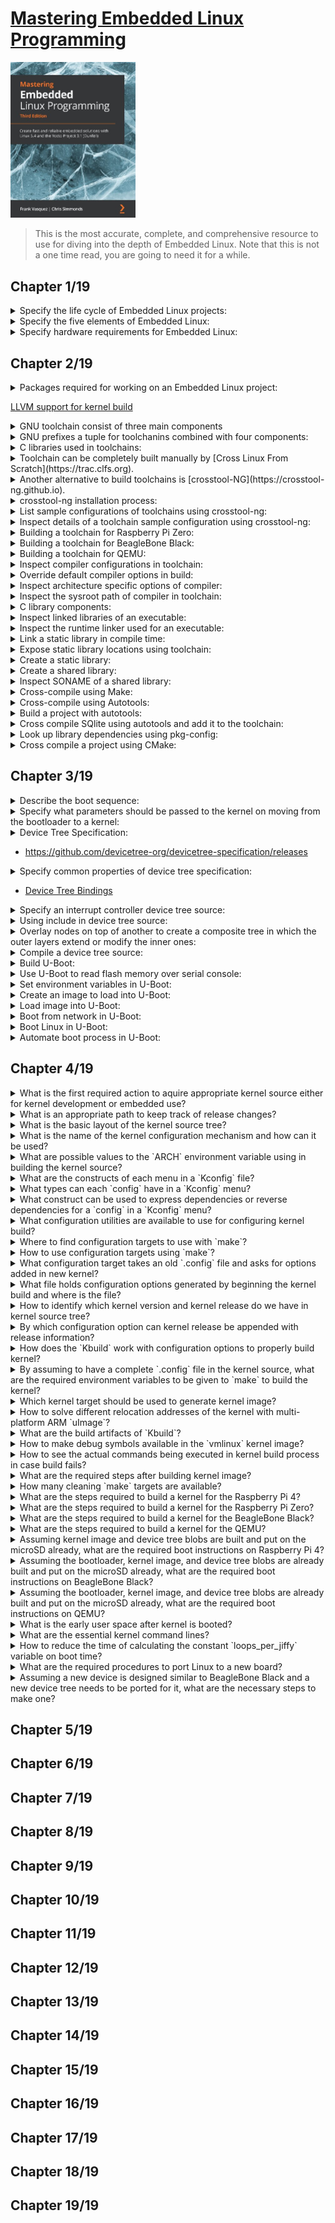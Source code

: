 # [Mastering Embedded Linux Programming](https://www.amazon.com/Mastering-Embedded-Linux-Programming-potential/dp/1789530385/ref=sr_1_3?keywords=9781789530384&qid=1661185260&sr=8-3)
<img alt="9781789530384" src="../covers/9781789530384.jpg" width="200"/>

> This is the most accurate, complete, and comprehensive resource to
> use for diving into the depth of Embedded Linux.
> Note that this is not a one time read, you are going to need it for a while.

## Chapter 1/19

<details>
<summary>Specify the life cycle of Embedded Linux projects:</summary>

1. Board Bring-Up
1. System Architecture and Design Choice
1. Writing Embedded Applications
1. Debugging and Optimizing Performance
</details>

<details>
<summary>Specify the five elements of Embedded Linux:</summary>

1. Toolchain
1. Bootloader
1. Kernel
1. Root filesystem
1. Embedded Applications
</details>

<details>
<summary>Specify hardware requirements for Embedded Linux:</summary>

1. CPU architecture
1. Reasonable amout of RAM
1. Non-volatile storage
1. Serial port
1. Debugging interface (e.g. JTAG)
</details>

## Chapter 2/19

<details>
<summary>Packages required for working on an Embedded Linux project:</summary>

```sh
sudo pacman -S base-devel bzip2 cmake git gperf help2man ncurses python rsync unzip wget xz
```
</details>

[LLVM support for kernel build](https://kernel.org/doc/html/latest/kbuild/llvm.html)
<details>
<summary>GNU toolchain consist of three main components</summary>

* binutils **(base-devel)**: [https://gnu.org/software/binutils](https://gnu.org/software/binutils)
* gcc **(base-devel)**: [https://gcc.gnu.org](https://gcc.gnu.org)
* C library + Linux header files
</details>

<details>
<summary>GNU prefixes a tuple for toolchanins combined with four components:</summary>

* CPU Architecture + Endianness (e.g. `x86_64`, `mipsel`, `armeb`)
* Vendor (e.g. `buildroot`)
* Kernel (e.g. `linux`)
* Operating System + ABI (e.g. `gnueabi`, `gnueabihf`, `musleabi`, `musleabihf`)

```sh
gcc -dumpmachine
```
</details>
<details>
<summary>C libraries used in toolchains:</summary>

* glibc: [https://gnu.org/software/libc](https://gnu.org/software/libs)
* musl libs: [https://musl.libc.org](https://musl.libc.org)
* uClibc-ng: [https://uclibc-ng.org](https://uclibc-ng.org)
* eglibc: [https://uclibc.org/home](https://uclibc.org/home)

</details>

<details>
<summary>Toolchain can be completely built manually by [Cross Linux From Scratch](https://trac.clfs.org).</summary>

</details>

<details>
<summary>Another alternative to build toolchains is [crosstool-NG](https://crosstool-ng.github.io).</summary>

</details>

<details>
<summary>crosstool-ng installation process:</summary>

```sh
git clone https://github.com/crosstool-ng/crosstool-ng.git
cd crosstool-ng
git checkout <latest>
./bootstrap
./configure --enable-local
make -j<cores>
```
</details>

<details>
<summary>List sample configurations of toolchains using crosstool-ng:</summary>

```sh
./ct-ng list-samples
```
</details>

<details>
<summary>Inspect details of a toolchain sample configuration using crosstool-ng:</summary>

```sh
./ct-ng show-<sample>
./ct-ng show-armv6-unknown-linux-gnueabihf
./ct-ng show-arm-cortex_a8-linux-gnueabi
./ct-ng show-arm-unknown-linux-gnueabi
```
</details>

<details>
<summary>Building a toolchain for Raspberry Pi Zero:</summary>

```sh
./ct-ng distclean
./ct-ng show-armv6-unknown-linux-gnueabihf
./ct-ng armv6-unknown-linux-gnueabihf
```

<details>
<summary>Change following parts:</summary>

</details>

* Tarbal path
* Build path
* Vendor tuple

```sh
./ct-ng build
```
</details>

<details>
<summary>Building a toolchain for BeagleBone Black:</summary>

```sh
./ct-ng distclean
./ct-ng show-arm-cortex_a8-linux-gnueabi
./ct-ng arm-cortex_a8-linux-gnueabi
```

<details>
<summary>Change following parts:</summary>

</details>

* **Paths and misc options** >> **Render the toolchain read-only**: disable
* **Target options** >> **Floating point**: **hardware (FPU)**
* **Target options** >> **Use specific FPU**: neon

```sh
./ct-ng build
```
</details>

<details>
<summary>Building a toolchain for QEMU:</summary>

```sh
./ct-ng distclean
./ct-ng show-arm-unknown-linux-gnueai
./ct-ng arm-unknown-linux-gnueai
```

<details>
<summary>Change following parts:</summary>

</details>

* **Paths and misc options**: disable **Render the toolchain read-only**

```sh
./ct-ng build
```
</details>

<details>
<summary>Inspect compiler configurations in toolchain:</summary>

```sh
${CROSS_COMPILE}gcc -v
```
</details>

<details>
<summary>Override default compiler options in build:</summary>

```sh
${CROSS_COMPILE}gcc -mcpu=cortex-a5 main.c -o app
```
</details>

<details>
<summary>Inspect architecture specific options of compiler:</summary>

```sh
${CROSS_COMPILE}gcc --target-help
```
</details>

<details>
<summary>Inspect the sysroot path of compiler in toolchain:</summary>

```sh
${CROSS_COMPILE}gcc -print-sysroot
```
</details>

<details>
<summary>C library components:</summary>

* libc (linked by default)
* libm
* libpthread
* librt
</details>

<details>
<summary>Inspect linked libraries of an executable:</summary>

```sh
${CROSS_COMPILE}readelf -a app | grep "Shared library"
```
</details>

<details>
<summary>Inspect the runtime linker used for an executable:</summary>

```sh
${CROSS_COMPILE}readelf -a app | grep "program interpreter"
```
</details>

<details>
<summary>Link a static library in compile time:</summary>

```sh
${CROSS_COMPILE}gcc -static main.c -o app
```
</details>

<details>
<summary>Expose static library locations using toolchain:</summary>

```sh
SYSROOT=$(${CROSS_COMPILE}gcc -print-sysroot)
cd $SYSROOT
ls -l usr/lib/libc.a
```
</details>

<details>
<summary>Create a static library:</summary>

```sh
${CROSS_COMPILE}gcc -c test1.o
${CROSS_COMPILE}gcc -c test2.o
${CROSS_COMPILE}ar rc libtest1.a test1.o test2.o
${CROSS_COMPILE}gcc main.c -ltest -L../libs -I../libs -o app
```
</details>

<details>
<summary>Create a shared library:</summary>

```sh
${CROSS_COMPILE}gcc -fPIC -c test1.c
${CROSS_COMPILE}gcc -fPIC -c test2.c
${CROSS_COMPILE}gcc -shared -o libtest.so test1.o test2.o
${CROSS_COMPILE}gcc main.c -ltest -L../libs -I../libs -o app
${CROSS_COMPILE}readelf -a app | grep library
${CROSS_COMPILE}readelf -a app | grep interpreter
```
</details>

<details>
<summary>Inspect SONAME of a shared library:</summary>

```sh
readelf -a /usr/lib/x86_64-linux-gnu/libjpeg.so.8.2.2 | grep SONAME
libjpeg.so.8
```
</details>

<details>
<summary>Cross-compile using Make:</summary>

```sh
make CROSS_COMPILE=armv6-rpi-linux-gnueabihf-
```

```sh
export CROSS_COMPILE=armv6-rpi-linux-gnueabihf-
make
```
</details>

<details>
<summary>Cross-compile using Autotools:</summary>

* GNU Autoconf [https::/gnu.org/software/autoconf/autoconf.html](https::/gnu.org/software/autoconf/autoconf.html)
* GNU Automake [https://gnu.org/savannah-checkouts/gnu/automake](https://gnu.org/savannah-checkouts/gnu/automake)
* GNU Libtool [https://gnu.org/software/libtool/libtool.html](https://gnu.org/software/libtool/libtool.html)
* Gnulib [https://gnu.org/software/gnulib](https://gnu.org/software/gnulib)

```sh
./configure
make
make install
```
</details>

<details>
<summary>Build a project with autotools:</summary>

```sh
CC=armv6-rpi-linux-gnueabihf ./configure --host=armv6-rpi-linux-gnueabihf
```
</details>

<details>
<summary>Cross compile SQlite using autotools and add it to the toolchain:</summary>

```sh
wget http://www.sqlite.org/2020/sqlite-autoconf-3330000.tar.gz
tar xf sqlite-autoconf-3330000.tar.gz
cd sqlite-autoconf-3330000
CC=armv6-rpi-linux-gnueabihf ./configure --host=armv6-rpi-linux-gnueabihf --prefix=/usr
make
make DESTDIR=$(armv6-rpi-linux-gnueabi-gcc -print-sysroot) install

armv6-rpi-linux-gnueabihf main.c -o sqlite-test -lsqlite3
```
</details>

<details>
<summary>Look up library dependencies using pkg-config:</summary>

```sh
cat $(armv6-rpi-linux-gnueabihf-gcc -print-sysroot)/usr/lib/pkgconfig/sqlite3.pc

export PKG_CONFIG_LIBDIR=$(armv6-rpi-linux-gnueabihf-gcc -print-sysroot)/usr/lib/pkgconfig
pkg-config sqlite3 --libs --cflags
armv6-rpi-linux-gnueabihf-gcc $(pkg-config sqlite3 --cflags --libs) main.c -o sqlite-test
```
</details>

<details>
<summary>Cross compile a project using CMake:</summary>

```sh
cmake -S . -B build -D CMAKE_INSTALL_PREFIX:PATH=sysroot -D CMAKE_C_COMPILER:PATH=x-tools/armv6-rpi-linux-gnueabihf-gcc
cmake --build build --parallel
cmake --build build --target install
```
</details>

## Chapter 3/19

<details>
<summary>Describe the boot sequence:</summary>

* **Phase 1 Rom Code**: loads a small chunk of code from first few pages of NAND, from flash memory connected through **Serial Peripheral Interface**, or from the first sector of an MMC device, or from a file named ML on the first partition of an MMC device.
* **Phase 2 Secondary Program Loader (SPL)**: sets up memory controller and other essential parts of the system in preparation for loading the **TPL** into DRAM.
* **Phase 3 Tertiary Program Loader (TPL)**: full bootloader such as U-Boot loads the kernel + optional FDT and initramfs into DRAM.
</details>

<details>
<summary>Specify what parameters should be passed to the kernel on moving from the bootloader to a kernel:</summary>

* The machine number, which is used on PowerPC and Arm platform without support for a device tree, to Identify the type of SoC.
* Basic details of the hardware that's been detected so far, including the size and location of the physical RAM and the CPU's clock speed.
* The kernel command line.
* Optionally, the location and size of a device tree binary.
* Optionally, the location and size of an initial RAM disk, called the **initial RAM file system (initramfs)**.
</details>

<details>
<summary>Device Tree Specification:</summary>

</details>

* https://github.com/devicetree-org/devicetree-specification/releases

<details>
<summary>Specify common properties of device tree specification:</summary>

* Device tree begins with a root node.
* **reg** property referes to a range of units in a register space.
* 

```dts
/dts-v1/;
/{
    model = "TI AM335x BeagleBone";
    compatible = "ti,am33xx";
    #address-cells = <1>;
    #size-cells = <1>;
    cpus {
        #address-cells = <1>;
        #size-cells = <0>;
        cpu@0 {
            compatible = "arm,cortex-a8";
            device_type = "cpu";
            reg = <0>;
        };
    };
    memory@80000000 {
        device_type = "memory";
        reg = <0x80000000 0x20000000>; /* 512 MB */
    };
};
```
</details>

* [Device Tree Bindings](https://kernel.org/doc/html/latest/devicetree/bindings/ "/devicetree/bindings")

<details>
<summary>Specify an interrupt controller device tree source:</summary>

* Labels used can be expressed in connections to reference to a node.
* Labels are also referred to as **phandles**.
* **interrupt-controller** property identifies not as interrupt controller.
* **interrupt-parrent** property references the interrupt controller.

```dts
/dts-v1/;
{
    intc: interrupt-controller@48200000 {
        compatible = "ti,am33xx-intc";
        interrupt-controller;
        #interrupt-cells = <1>;
        reg = <0x48200000 0x1000>;
    };
    lcdc: lcdc@48200000 {
        compatible = "ti,am33xx-tilcdc";
        reg = <0x4830e000 0x1000>;
        interrupt-parent = <&intc>;
        interrupts = <36>;
        ti,hwmods = "lcdc";
        status = "disabled";
    };
};
```
</details>

<details>
<summary>Using include in device tree source:</summary>

```dts
/include/ "vexpress-v2m.dtsi"
```
</details>

<details>
<summary>Overlay nodes on top of another to create a composite tree in which the outer layers extend or modify the inner ones:</summary>

* The **status** is disabled, meaning that no device driver should be bound to it.

```dts
mmc1: mmc@48060000 {
    compatible = "ti,omap4-hsmmc";
    t.hwmods = "mmc1";
    ti,dual-volt;
    ti,needs-special-reset;
    ti,needs-special-hs-handling;
    dmas = <&edma_xbar 24 0 0 &edma_xbar 25 0 0>;
    dma_names = "tx", "rx";
    interrupts = <64>;
    reg = <0x48060000 0x1000>;
    status = "disabled";
};
```

* The **status** property is set to *okay*, which causes the MMC device driver to bind with this interface.

```dtsi
&mmc1 {
    status = "okay";
    bus-width = <0x4>;
    pinctrl-names = "default";
    pinctrl-0 = <&mmc1_pins>;
    cd-gpios = <&gpio0 6 GPIO_ACTIVE_LOW>;
};
```

* The **mmc1** interface is connected to a different voltage regulator on the BeagleBone Black as expressed in am335x-boneblack.dts, which associates it with the voltage regulator via the **vmmcsd_fixed** label:

```dtsi
&mmc1 {
    vmmc-supply = <&vmmcsd_fixed>;
};
```
</details>

<details>
<summary>Compile a device tree source:</summary>

```sh
dtc beaglebone-black.dts -o beaglebone-black.dtb
```
</details>

<details>
<summary>Build U-Boot:</summary>

<details>
<summary>The results of the compilation:</summary>

</details>

* `u-boot`: U-Boot in ELF object format, suitable for use with a debugger
* `u-boot.map`: The symbol table
* `u-boot.bin`: U-Boot in raw binary format, suitable for running on your device
* `u-boot.img`: This is `u-boot.bin` with a U-Boot header added, suitable for uploading to a running copy of U-Boot
* `u-boot.srec`: U-Boot in Motoral S-record (**SRECORD** or **SRE**) format, suitable for transferring over a serial connection
* `MLO`: The BeagleBone Black also requires a **SPL** which is built here

```sh
git clone git:://git.denx.de/u-boot.git
cd u-boot
git checkout v2021.01
make ARCH=arm CROSS_COMPILE=arm-cortex_a8-linux-gnueabihf- am335x_emv_defconfig
make ARCH=arm CROSS_COMPILE=arm-cortex_a8-linux-gnueabihf- -j2
sudo fdisk /dev/sda
mkfs.vfat -F 16 -n boot /dev/sda1
mkfs.ext4 -L rootfs /dev/sda2
mount /dev/sda1 /run/media/brian/boot
cp MLO u-boot.img /run/media/brian/boot
umount /run/media/brian/boot
picocom -b 115200 /dev/ttyUSB0
```
</details>

<details>
<summary>Use U-Boot to read flash memory over serial console:</summary>

```sh
# read 0x200000 bytes from offset 0x400000 from the start of the NAND memory into RAM address 0x82000000
nand read 82000000 400000 200000
```
</details>

<details>
<summary>Set environment variables in U-Boot:</summary>

```sh
setenv foo bar
printenv foo

setenv foo # reset foo
printenv # print all environment variables
```
</details>

<details>
<summary>Create an image to load into U-Boot:</summary>

```sh
mkimage --help
mkimage -A arm -O linux -T kernel -C gzip -a 0x80008000 0e 0x80008000 -n 'Linux' -d zImage uImage
```
</details>

<details>
<summary>Load image into U-Boot:</summary>

```sh
mmc rescan
fatload mmc 0:1 82000000 uimage
iminfo 82000000
```
</details>

<details>
<summary>Boot from network in U-Boot:</summary>

```sh
setenv ipaddr 192.168.1.12
setenv serverip 192.168.1.18
tftp 82000000 uImage
tftpboot 82000000 uimage
nandecc hw
nand erase 280000 400000
nand write 82000000 280000 400000
nand read 82000000 280000 400000
```
</details>

<details>
<summary>Boot Linux in U-Boot:</summary>

```sh
# bootm [kernel address] [ramdist address] [dtb address]
bootm 82000000 - 83000000
```
</details>

<details>
<summary>Automate boot process in U-Boot:</summary>

```sh
setenv bootcmd nand read 82000000 400000 200000\;bootm 82000000
```
</details>

## Chapter 4/19

<details>
<summary>What is the first required action to aquire appropriate kernel source either for kernel development or embedded use?</summary>

> To follow kernel mainline, below repository should be used:

```sh
git clone git://git.kernel.org/pub/scm/linux/kernel/git/torvalds/linux.git
```

> To use long-term releases of the kernel, below repository should be used instead:

```sh
git clone git://git.kernel.org/pub/scm/linux/kernel/git/stable/linux-stable.git
```
</details>

<details>
<summary>What is an appropriate path to keep track of release changes?</summary>

Follow up overviews of each kernel release on **KernelNewbies** to see changes.

https://kernelnewbies.org/LinuxVersions
</details>

<details>
<summary>What is the basic layout of the kernel source tree?</summary>

* `arch`: architecture specific files.
* `Documentation`: main kernel documentation.
* `drivers`: device drivers, each type having specific subdirectory.
* `fs`: filesystem code.
* `include`: kernel header files, including required headers for building the toolchain.
* `init`: kernel startup code.
* `kernel`: core functions, including scheduling, locking, timers, power management, and debug/trace code.
* `mm`: memory management.
* `net`: network protocols.
* `scripts`: useful scripts, including the **device tree compiler**.
* `tools`: useful tools, including the Linux performance counters tool, `perf`.
</details>

<details>
<summary>What is the name of the kernel configuration mechanism and how can it be used?</summary>

The configuration mechanism is called `Kconfig`, and the build system that it integrates with it is called `Kbuild`.

[Documentation/kbuild](https://www.kernel.org/doc/html/latest/kbuild/)
</details>

<details>
<summary>What are possible values to the `ARCH` environment variable using in building the kernel source?</summary>

The value you put into `ARCH` is one of the subdirectories you find in the `arch` directory in the kernel source tree.
</details>

<details>
<summary>What are the constructs of each menu in a `Kconfig` file?</summary>

Each `config` identifier is constructed as follows:

```kconfig
menu "Menu Title"
[...]
config EXAMPLE
    bool "config inline description"
    default [y,m,n]
    help
        multi-line config description.
[...]
endmenu
```

This config can be found in `.config` file as `CONFIG_EXAMPLE=y`.
</details>

<details>
<summary>What types can each `config` have in a `Kconfig` menu?</summary>

* `bool`: either `y` or not defined.
* `tristate`: feature can be built as a kernel module or built into the main kernel image.
* `int`: integer value using decimal notation.
* `hex`: unsigned integer value using hexadecimal notation.
* `string`: string value.
</details>

<details>
<summary>What construct can be used to express dependencies or reverse dependencies for a `config` in a `Kconfig` menu?</summary>

Dependencies can be expressed by `depends on` construct:

```kconfig
config EXAMPLE
    tristate "config inline description"
    depends on DEPENDENCY
```

`EXAMPLE` will not be shown in menu if `DEPENDENCY` is not set.

Reverse dependencies can be expressed by `select` construct, as an example in `arch/arm`

```kconfig
config ARM
    bool
    default y
    select ARCH_KEEP_MEMBLOCK
    ...
```

Selecting any config as reverse dependency, sets its value as `y`.
</details>

<details>
<summary>What configuration utilities are available to use for configuring kernel build?</summary>

* `menuconfig`: requires `ncurses`, `flex`, and `bison` packages.
* `xconfig`
* `gconfig`
</details>

<details>
<summary>Where to find configuration targets to use with `make`?</summary>

There is a set of known working configuration files in `arch/$ARCH/configs`, each containing suitable configuration values for a single SoC or a group of SoCs.

To make configuration for `arm64` SoCs:

```sh
make ARCH=arm64 defconfig
```

To make configuration for SoC of `raspberry pi zero`, considering its `bcm2835` 32-bits processor:

```sh
make ARCH=arm bcm2835_defconfig
```
</details>

<details>
<summary>How to use configuration targets using `make`?</summary>

`ARCH` environment variable needs to be set for almost all `make` targets:

```sh
make ARCH=arm menuconfig
```
</details>

<details>
<summary>What configuration target takes an old `.config` file and asks for options added in new kernel?</summary>

The `oldconfig` target also validates modified `.config`.

```sh
make ARCH=arm oldconfig
```
</details>

<details>
<summary>What file holds configuration options generated by beginning the kernel build and where is the file?</summary>

A header file `include/generated/autoconf.h` contains `#define` preprocessors to be included in the kernel source.
</details>

<details>
<summary>How to identify which kernel version and kernel release do we have in kernel source tree?</summary>

This is reported at runtime through the `uname` command.  
It is also used in naming the directory where kernel modules are stored.

```sh
make ARCH=arm kernelversion
make ARCH=arm kernelrelease
```
</details>

<details>
<summary>By which configuration option can kernel release be appended with release information?</summary>

`CONFIG_LOCALVERSION` option is the release information string to be appended to kernel release.  
Kernel version can never be appended.
</details>

<details>
<summary>How does the `Kbuild` work with configuration options to properly build kernel?</summary>

`Kbuild` takes configurations from `.config` file and follows below pattern in make files such as `drivers/char/Makefile`:

```make
obj-y += mem.o random.o
obj-$(CONFIG_TTY_PRINTK) += ttyprintk.o
```
</details>

<details>
<summary>By assuming to have a complete `.config` file in the kernel source, what are the required environment variables to be given to `make` to build the kernel?</summary>

* `ARCH`: architecture name
* `CROSS_COMPILE`: toolchain prefix ending with a hyphen, visible in `PATH`
</details>

<details>
<summary>Which kernel target should be used to generate kernel image?</summary>

* **U-Boot**: traditionally `uImage`, but newer versions can load `zImage`
* **x86 targets**: `bzImage`
* **Most other bootloaders**: `zImage`

```sh
make -j $(($(nproc) / 2)) ARCH=arm CROSS_COMPILE=armv6-rpi-linux-gnueabihf- zImage
```
</details>

<details>
<summary>How to solve different relocation addresses of the kernel with multi-platform ARM `uImage`?</summary>

The relocation address is coded into the `uImage` header by the `mkimage` command when the kernel is built, but fails with multiple reloaction addresses.

```sh
make -j $(($(nproc)/2)) ARCH=arm CROSS_COMPILE=arm-rpi-linux-gnueabihf- LOADADDR=0x80008000 uImage
```
</details>

<details>
<summary>What are the build artifacts of `Kbuild`?</summary>

* `vmlinux`: the kernel as an ELF binary, suited for debugging by `kgdb`.
* `System.map`: the symbol table in a human-readable form.
* `arch/$ARCH/boot`: the directory containing vmlinux image converted for bootloaders.

* `arch/$ARCH/boot/Image`: `vmlinux` converted to raw binary format.
* `zImage`: compressed version of `Image`.
* `uImage`: `zImage` plus a 64-byte U-Boot header.
</details>

<details>
<summary>How to make debug symbols available in the `vmlinux` kernel image?</summary>

By enabling `CONFIG_DEBUG_INFO` configuration option.
</details>

<details>
<summary>How to see the actual commands being executed in kernel build process in case build fails?</summary>

```sh
make -j $(($(nproc)/2)) ARCH=arm CROSS_COMPILE=arm-rpi-linux-gnueabihf- V=1 zImage
```
</details>

<details>
<summary>What are the required steps after building kernel image?</summary>

Compiling device trees:

```sh
make ARCH=arm dtbs
```

Compiling modules:

```sh
make -j $(($(nproc)/2)) ARCH=arm CROSS_COMPILE=arm-rpi-linux-gnueabihf- modules
```

Install modules:

```sh
make -j $(($(nproc)/2)) ARCH=arm CROSS_COMPILE=arm-rpi-linux-gnueabihf- INSTALL_MOD_PATH=/run/media/user/rootfs install_modules
```
</details>

<details>
<summary>How many cleaning `make` targets are available?</summary>

* `clean`: remove object files and most intermediates.
* `mrproper`: remove all intermediate files and `.config` file.
* `distclean`: remove all, also delete editor backup files, patch files, and other artifacts.
</details>

<details>
<summary>What are the steps required to build a kernel for the Raspberry Pi 4?</summary>

Raspberry Pi is a little different here. So prebuilt binaries or patched sources are preferred:

* Clone a stable branch of Raspberry Pi Foundations' kernel fork into a `linux` directory.
* Export contents of the `boot` subdirectory from Raspberry Pi Foundation's `firmware` repo to a `boot` directory.
* Delete existing kernel images, device tree blobs, and device tree overlays from the `boot` directory.
* From the `linux` directory, build the 64-bit kernel, modules, and device tree for the Raspberry Pi 4.
* Copy the newly built kernel image, device tree blobs, and device tree overlays from `arch/arm64/boot/` to the `boot` directory.
* Write `config.txt` and `cmdline.txt` files out to the boot directory for the Raspberry Pi's bootloader to read and pass to the kernel.

Prebuilt toolchain:

[AArch64 GNU/Linux target (aarch64-none-linux-gnu)](https://developer.arm.com/-/media/Files/downloads/gnu-a/10.3-2021.07/binrel/gcc-arm-10.3-2021.07-x86_64-aarch64-none-linux-gnu.tar.xz?rev=1cb9c51b94f54940bdcccd791451cec3&hash=A56CA491FA630C98F7162BC1A302F869)

* Clone a stable branch of Raspberry Pi Foundations' kernel fork into a `linux` directory.
* Export contents of the `boot` subdirectory from Raspberry Pi Foundation's `firmware` repo to a `boot` directory.
* Delete existing kernel images, device tree blobs, and device tree overlays from the `boot` directory.
* From the `linux` directory, build the 64-bit kernel, modules, and device tree for the Raspberry Pi 4.
* Copy the newly built kernel image, device tree blobs, and device tree overlays from `arch/arm64/boot/` to the `boot` directory.
* Write `config.txt` and `cmdline.txt` files out to the boot directory for the Raspberry Pi's bootloader to read and pass to the kernel.

Patched kernel source for Raspberry Pi:

https://github.com/raspberrypi/linux.git

```sh
cd ~
wget [AArch64 GNU/Linux target (aarch64-none-linux-gnu)]
tar xf archive.tar.xz
mv gcc-executable gcc-arm-aarch32-none-linux-gnu
sudo pacman -S subversion openssl
git clone --depth 1 -b rpi-4.5.y https://github.com/raspberrypi/linux.git
svn export https://github.com/raspberrypi/firmware/trunk/boot
rm boot/kernel*
rm boot/*.dtb
rm boot/overlays/*.dtbo

PATH=~/gcc-arm-aarch64-none-linux-gnu/bin/:$PATH
cd linux
make ARCH=arm64 CROSS_COMPILE=aarch64-none-linux-gnu- bcm2711_defconfig
make -j $(($(nproc)/2)) ARCH=arm64 CROSS_COMPILE=aarch64-none-linux-gnu-
cp arch/arm64/boot/Image ../boot/kernel8.img
cp arch/arm64/boot/dts/overlays/*.dtbo ../boot/overlays/
cp arch/arm64/boot/dts/broadcom/*.dtb ../boot
echo 'enable_uart=1' > ../boot/config.txt
echo 'arm_64bit=1' >> ../boot/config.txt
echo 'console=serial0,115200 console=tty1 root=/dev/mmcblk0p2 rootwait' > ../boot/cmdline.txt
```
</details>

<details>
<summary>What are the steps required to build a kernel for the Raspberry Pi Zero?</summary>

Prebuilt toolchain:
[AArch32 target with hard float (arm-none-linux-gnueabihf)](AArch32 target with hard float (arm-none-linux-gnueabihf))

```sh
cd ~
wget [AArch32 GNU/Linux target (aarch32-none-linux-gnu)]
tar xf archive.tar.xz
mv gcc-executable gcc-arm-aarch32-none-linux-gnu
sudo pacman -S subversion openssl
git clone --depth 1 -b rpi-4.5.y https://github.com/raspberrypi/linux.git
svn export https://github.com/raspberrypi/firmware/trunk/boot
rm boot/kernel*
rm boot/*.dtb
rm boot/overlays/*.dtbo

PATH=~/gcc-arm-aarch32-none-linux-gnu/bin/:$PATH
cd linux
make ARCH=arm CROSS_COMPILE=aarch32-none-linux-gnu- bcm2711_defconfig
make -j $(($(nproc)/2)) ARCH=arm CROSS_COMPILE=aarch32-none-linux-gnu-
cp arch/arm/boot/Image ../boot/kernel8.img
cp arch/arm/boot/dts/overlays/*.dtbo ../boot/overlays/
cp arch/arm/boot/dts/broadcom/*.dtb ../boot
echo 'enable_uart=1' > ../boot/config.txt
echo 'console=serial0,115200 console=tty1 root=/dev/mmcblk0p2 rootwait' > ../boot/cmdline.txt
```
</details>

<details>
<summary>What are the steps required to build a kernel for the BeagleBone Black?</summary>

```sh
cd linux-stable
make ARCH=arm CROSS_COMPILE=arm-cortex_a8-linux-gnueabihf- distclean
make ARCH=arm multi_v7_defconfig
make ARCH=arm CROSS_COMPILE=arm-cortex_a8-linux-gnueabihf- zImage -j $(($(nproc)/2))
make ARCH=arm CROSS_COMPILE=arm-cortex_a8-linux-gnueabihf- modules -j $(($(nproc)/2))
make ARCH=arm CROSS_COMPILE=arm-cortex_a8-linux-gnueabihf- dts
```
</details>

<details>
<summary>What are the steps required to build a kernel for the QEMU?</summary>

```sh
cd linux-stable
make ARCH=arm CROSS_COMPILE=arm-unknown-linux-gnueabihf- distclean
make ARCH=arm CROSS_COMPILE=arm-unknown-linux-gnueabihf- zImage -j $(($(nproc)/2))
make ARCH=arm CROSS_COMPILE=arm-unknown-linux-gnueabihf- modules -j $(($(nproc)/2))
make ARCH=arm CROSS_COMPILE=arm-unknown-linux-gnueabihf- dts
```
</details>

<details>
<summary>Assuming kernel image and device tree blobs are built and put on the microSD already, what are the required boot instructions on Raspberry Pi 4?</summary>

Nothing.
Raspberry Pis use a proprietary bootloader provided by Broadcom instead of U-Boot.
Kernel will boot and ends with a kernel panic because of the abcense of root filesystem.
</details>

<details>
<summary>Assuming the bootloader, kernel image, and device tree blobs are already built and put on the microSD already, what are the required boot instructions on BeagleBone Black?</summary>

```sh
fatload mmc 0:1 0x80200000 zImage
fatload mmc 0:1 0x80f00000 am335x-boneblack.dtb
setenv bootargs console=ttyo0
bootz 0x80200000 - 0x80f00000
```
</details>

<details>
<summary>Assuming the bootloader, kernel image, and device tree blobs are already built and put on the microSD already, what are the required boot instructions on QEMU?</summary>

```sh
QEMU_AUDIO_DRV=none qemu-system-arm -m 256M -nographic -M versatilepb -kernel zImage -apend "console=ttyAMA0,115200" -dtb versatile-pb.dts"
```
</details>

<details>
<summary>What is the early user space after kernel is booted?</summary>

The kernel has to mount a root filesystem and execute the first user space process via a ramdisk or by mounting a real filesystem on a block device.

The code for this process is in `init/main.c`, starting with `rest_init()` function which creates the first thread with PID 1 and runs the code in `kernel_init()`.

If there is a ramdisk, it will try to execute the program `/init`, which will take on the task of setting up the user space.

If the kernel fails to find and run `/init`, it tries to mount a filesystem by calling the `prepare_namespace()` function in `init/do_mounts.c`.

```sh
root=/dev/ mmcblk0p1
```
</details>

<details>
<summary>What are the essential kernel command lines?</summary>

* `debug`: set console log level.
* `init`: the `init` program to run from a mounted root filesystem which defaults to `/sbin/init`.
* `lpj`: sets `loops_per_jiffy` to a given constant.
* `panic`: behavior when the kernel panics. above zero is number of seconds before reboot, zero waits forever, and below zero reboots instantly.
* `quiet`: no log levels.
* `rdinit`: the `init` program to run from a ramdisk. defaults to `/init`.
* `ro`: mounts root device as read-only.
* `root`: the device on which to mount the root filesystem.
* `rootdelay`: number of seconds to wait before mounting root device.
* `rootfstype`: filesystem type for the root device.
* `rootwait`: wait indefinitely for the root device to be detected.
* `rw`: mounts root device as read-write (default).
</details>

<details>
<summary>How to reduce the time of calculating the constant `loops_per_jiffy` variable on boot time?</summary>

By setting `lpj=4980736` to the kernel parameter.  
The number should be different on each device.
</details>

<details>
<summary>What are the required procedures to port Linux to a new board?</summary>

```sh
```
</details>

<details>
<summary>Assuming a new device is designed similar to BeagleBone Black and a new device tree needs to be ported for it, what are the necessary steps to make one?</summary>

```dts
/dts-v1/;

#include "am33xx.dtsi"
#include "am335x-bone-common.dtsi"
#include "am335x-boneblack-common.dtsi"

/ {
    model = "Nova";
    compatible = "ti,am335x-bone-black", "ti,am335x-bone", "ti,am33xx";
};

/ {
    model = "Nova";
    compatible = "ti,nova", "ti,am33xx";
};
[…]
```

```sh
make ARCH=arm nova.dtb
```

*arch/arm/boot/dts/Makefile*
```make
[…]
dtb-$(CONFIG_SOC_AM33XX) += nova.dtb
[…]
```

*arch/arm/mach-omap2/board-generic.c*
```c
#ifdef CONFIG_SOC_AM33XX
static const char *const am33xx_boards_compat[] __initconst = {
    "ti,am33xx",
    NULL,
};

DT_MACHINE_START(AM33XX_DT, "Generic AM33XX (Flattened Device Tree)")
    .reserve = omap_reserve,
    .map_io = am33xx_map_io,
    .init_early = am33xx_init_early,
    .init_machine = omap_generic_init,
    .init_late = am33xx_init_late,
    .init_time = omap3_gptimer_timer_init,
    .dt_compat = am33xx_boards_compat,
    .restart = am33xx_restart,
MACHINE_END

static const char *const nova_compat[] __initconst = {
    "ti,nova",
    NULL,
};

DT_MACHINE_START(NOVA_DT, "Nova board (Flattened Device Tree)")
    .reserve = omap_reserve,
    .map_io = am33xx_map_io,
    .init_early = am33xx_init_early,
    .init_machine = omap_generic_init,
    .init_late = am33xx_init_late,
    .init_time = omap3_gptimer_timer_init,
    .dt_compat = nova_compat,
    .restart = am33xx_restart,
MACHINE_END
#endif
```

*drivers/net/ethernet/ti/cpsw-common.c*
```c
int ti_cm_get_macid(struct device *dev, int slave, u8 *mac_addr)
{
    […]
    if (of_machine_is_compatible("ti,am33xx"))
        return cpsw_am33xx_cm_get_macid(dev, 0x630, slave, mac_addr);
    […]
}
```
</details>

## Chapter 5/19

## Chapter 6/19
## Chapter 7/19
## Chapter 8/19
## Chapter 9/19
## Chapter 10/19
## Chapter 11/19
## Chapter 12/19
## Chapter 13/19
## Chapter 14/19
## Chapter 15/19
## Chapter 16/19
## Chapter 17/19
## Chapter 18/19
## Chapter 19/19
